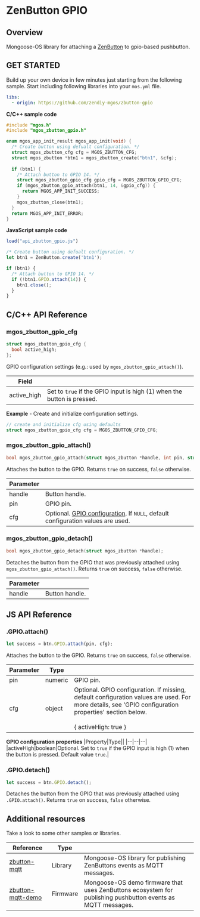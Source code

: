 # ZenButton GPIO
## Overview
Mongoose-OS library for attaching a [ZenButton](https://github.com/zendiy-mgos/zbutton) to gpio-based pushbutton.
## GET STARTED
Build up your own device in few minutes just starting from the following sample. Start including following libraries into your `mos.yml` file.
```yaml
libs:
  - origin: https://github.com/zendiy-mgos/zbutton-gpio
```
**C/C++ sample code**
```c
#include "mgos.h"
#include "mgos_zbutton_gpio.h"

enum mgos_app_init_result mgos_app_init(void) {
  /* Create button using defualt configuration. */
  struct mgos_zbutton_cfg cfg = MGOS_ZBUTTON_CFG;
  struct mgos_zbutton *btn1 = mgos_zbutton_create("btn1", &cfg);
  
  if (btn1) {
    /* Attach button to GPIO 14. */
    struct mgos_zbutton_gpio_cfg gpio_cfg = MGOS_ZBUTTON_GPIO_CFG;  
    if (mgos_zbutton_gpio_attach(btn1, 14, &gpio_cfg)) {
      return MGOS_APP_INIT_SUCCESS;
    }
    mgos_zbutton_close(btn1);
  }
  return MGOS_APP_INIT_ERROR;
}
```
**JavaScript sample code**

```js
load("api_zbutton_gpio.js")

/* Create button using defualt configuration. */
let btn1 = ZenButton.create('btn1');

if (btn1) {
  /* Attach button to GPIO 14. */
  if (!btn1.GPIO.attach(14)) {
    btn1.close();
  }
}
```
## C/C++ API Reference
### mgos_zbutton_gpio_cfg
```c
struct mgos_zbutton_gpio_cfg {
  bool active_high;
};
```
GPIO configuration settings (e.g.: used by `mgos_zbutton_gpio_attach()`).

|Field||
|--|--|
|active_high|Set to `true` if the GPIO input is high (1) when the button is pressed.|

**Example** - Create and initialize configuration settings.
```c
// create and initialize cfg using defaults
struct mgos_zbutton_gpio_cfg cfg = MGOS_ZBUTTON_GPIO_CFG;
```
### mgos_zbutton_gpio_attach()
```c
bool mgos_zbutton_gpio_attach(struct mgos_zbutton *handle, int pin, struct mgos_zbutton_gpio_cfg *cfg);
```
Attaches the button to the GPIO. Returns `true` on success, `false` otherwise.

|Parameter||
|--|--|
|handle|Button handle.|
|pin|GPIO pin.|
|cfg|Optional. [GPIO configuration](https://github.com/zendiy-mgos/zbutton-gpio#mgos_zbutton_gpio_cfg). If `NULL`, default configuration values are used.|
### mgos_zbutton_gpio_detach()
```c
bool mgos_zbutton_gpio_detach(struct mgos_zbutton *handle);
```
Detaches the button from the GPIO that was previously attached using `mgos_zbutton_gpio_attach()`. Returns `true` on success, `false` otherwise.

|Parameter||
|--|--|
|handle|Button handle.|
## JS API Reference
### .GPIO.attach()
```js
let success = btn.GPIO.attach(pin, cfg);
```
Attaches the button to the GPIO. Returns `true` on success, `false` otherwise.

|Parameter|Type||
|--|--|--|
|pin|numeric|GPIO pin.|
|cfg|object|Optional. GPIO configuration. If missing, default configuration values are used. For more details, see 'GPIO configuration properties' section below.<br><br>{&nbsp;activeHigh: true&nbsp;}|

**GPIO configuration properties**
|Property|Type||
|--|--|--|
|activeHigh|boolean|Optional. Set to `true` if the GPIO input is high (1) when the button is pressed. Default value `true`.|
### .GPIO.detach()
```js
let success = btn.GPIO.detach();
```
Detaches the button from the GPIO that was previously attached using `.GPIO.attach()`. Returns `true` on success, `false` otherwise.
## Additional resources
Take a look to some other samples or libraries.

|Reference|Type||
|--|--|--|
|[zbutton-mqtt](https://github.com/zendiy-mgos/zbutton-mqtt)|Library|Mongoose-OS library for publishing ZenButtons events as MQTT messages.|
|[zbutton-mqtt-demo](https://github.com/zendiy-mgos/zbutton-mqtt-demo)|Firmware|Mongoose-OS demo firmware that uses ZenButtons ecosystem for publishing pushbutton events as MQTT messages.|